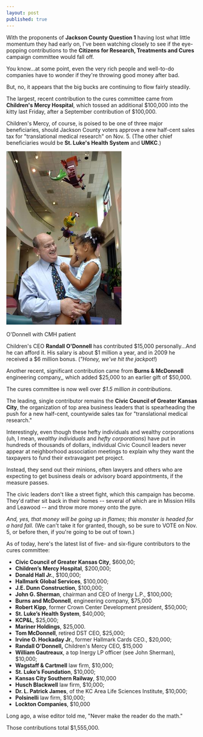 ```yaml
---
layout: post
published: true
---
```


With the proponents of **Jackson County Question 1** having lost what little momentum they had early on, I've been watching closely to see if the eye-popping contributions to the **Citizens for Research, Treatments and Cures** campaign committee would fall off.

You know...at some point, even the very rich people and well-to-do companies have to wonder if they're throwing good money after bad.

But, no, it appears that the big bucks are continuing to flow fairly steadily.

The largest, recent contribution to the cures committee came from **Children's Mercy Hospital**, which tossed an additional $100,000 into the kitty last Friday, after a September contribution of $100,000.

Children's Mercy, of course, is poised to be one of three major beneficiaries, should Jackson County voters approve a new half-cent sales tax for "translational medical research" on Nov. 5. (The other chief beneficiaries would be **St. Luke's Health System** and **UMKC**.)

<div class="pull-left" style="padding-right:1em;">
<img src="/img/randall.jpg" class="img-responsive" alt="Randall O'Donnell">
<p class="caption">O'Donnell with CMH patient</p>
</div>

Children's CEO **Randall O'Donnell** has contributed $15,000 personally...And he can afford it. His salary is about $1 million a year, and in 2009 he received a $6 million bonus. (_"Honey, we've hit the jackpot!_)

Another recent, significant contribution came from **Burns & McDonnell** engineering company,, which added $25,000 to an earlier gift of $50,000.

The cures committee is now well over _$1.5 million in contributions_.

The leading, single contributor remains the **Civic Council of Greater Kansas City**, the organization of top area business leaders that is spearheading the push for a new half-cent, countywide sales tax for "translational medical research."

Interestingly, even though these hefty individuals and wealthy corporations (uh, I mean, _wealthy individuals_ and _hefty corporations_) have put in hundreds of thousands of dollars, individual Civic Council leaders never appear at neighborhood association meetings to explain why they want the taxpayers to fund their extravagant pet project.

Instead, they send out their minions, often lawyers and others who are expecting to get business deals or advisory board appointments, if the measure passes.

The civic leaders don't like a street fight, which this campaign has become. They'd rather sit back in their homes -- several of which are in Mission Hills and Leawood -- and throw more money onto the pyre.

_And, yes, that money will be going up in flames; this monster is headed for a hard fall._ (We can't take it for granted, though, so be sure to VOTE on Nov. 5, or before then, if you're going to be out of town.)

As of today, here's the latest list of five- and six-figure contributors to the cures committee:

- **Civic Council of Greater Kansas City**, $600,00;
- **Children’s Mercy Hospital**, $200,000;
- **Donald Hall Jr.**, $100,000;
- **Hallmark Global Services**, $100,000;
- **J.E. Dunn Construction**, $100,000;
- **John G. Sherman**, chairman and CEO of Inergy L.P., $100,000;
- **Burns and McDonnell**, engineering company, $75,000
- **Robert Kipp**, former Crown Center Development president, $50,000;
-  **St. Luke’s Health System**, $40,000;
- **KCP&L**, $25,000;
- **Mariner Holdings**, $25,000.
- **Tom McDonnell**, retired DST CEO, $25,000;
- **Irvine O. Hockaday Jr.**, former Hallmark Cards CEO., $20,000;
- **Randall O'Donnell,** Children's Mercy CEO, $15,000
- **William Gautreaux**, a top Inergy LP officer (see John Sherman), $10,000;
- **Wagstaff & Cartmell** law firm, $10,000;
- **St. Luke’s Foundation**, $10,000;
- **Kansas City Southern Railway**, $10,000
- **Husch Blackwell** law firm, $10,000;
- **Dr. L. Patrick James**, of the KC Area Life Sciences Institute, $10,000;
- **Polsinelli** law firm, $10,000;
- **Lockton Companies**, $10,000

Long ago, a wise editor told me, "Never make the reader do the math."

Those contributions total $1,555,000.
